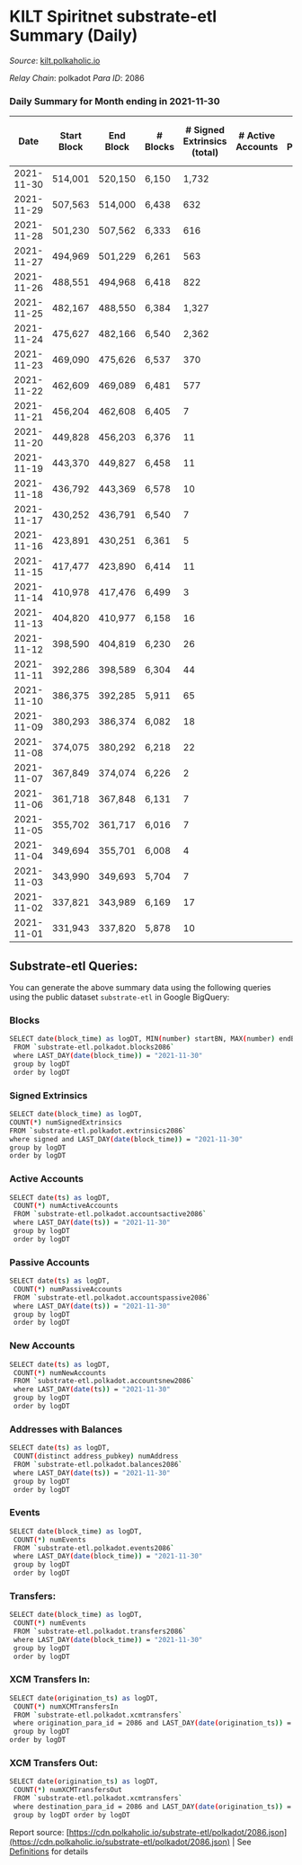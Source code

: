 # KILT Spiritnet substrate-etl Summary (Daily)

_Source_: [kilt.polkaholic.io](https://kilt.polkaholic.io)

*Relay Chain*: polkadot
*Para ID*: 2086



### Daily Summary for Month ending in 2021-11-30


| Date | Start Block | End Block | # Blocks | # Signed Extrinsics (total) | # Active Accounts | # Passive | # New | # Addresses with Balances | # Events | # Transfers | # XCM Transfers In | # XCM Transfers Out | Issues | 
| ---- | ----------- | --------- | -------- | --------------------------- | ----------------- | --------- | ----- | ------------------------- | -------- | ----------- | ------------------ | ------------------- | ------ |
| 2021-11-30 | 514,001 | 520,150 | 6,150 | 1,732 |  |  |  | 10,423 | 311,796 | 1,570 ($27,567,535.27) |   |   |  |
| 2021-11-29 | 507,563 | 514,000 | 6,438 | 632 |  |  |  | 10,300 | 309,692 | 466 ($8,425,145.89) |   |   |  |
| 2021-11-28 | 501,230 | 507,562 | 6,333 | 616 |  |  |  | 10,174 | 287,912 | 465 ($6,681,827.86) |   |   |  |
| 2021-11-27 | 494,969 | 501,229 | 6,261 | 563 |  |  |  | 10,044 | 269,672 | 436 ($25,445,105.86) |   |   |  |
| 2021-11-26 | 488,551 | 494,968 | 6,418 | 822 |  |  |  | 9,917 | 264,493 | 651 ($14,245,914.26) |   |   |  |
| 2021-11-25 | 482,167 | 488,550 | 6,384 | 1,327 |  |  |  | 9,719 | 247,382 | 1,133 ($22,845,385.87) |   |   |  |
| 2021-11-24 | 475,627 | 482,166 | 6,540 | 2,362 |  |  |  | 9,386 | 235,245 | 2,178 ($72,402,018.27) |   |   |  |
| 2021-11-23 | 469,090 | 475,626 | 6,537 | 370 |  |  |  | 8,625 | 206,022 | 231 ($27,603,904.96) |   |   |  |
| 2021-11-22 | 462,609 | 469,089 | 6,481 | 577 |  |  |  | 8,487 | 209,881 | 16,310 ($62,853,189.16) |   |   |  |
| 2021-11-21 | 456,204 | 462,608 | 6,405 | 7 |  |  |  | 320 | 123,862 |   |   |   |  |
| 2021-11-20 | 449,828 | 456,203 | 6,376 | 11 |  |  |  | 320 | 120,649 |   |   |   |  |
| 2021-11-19 | 443,370 | 449,827 | 6,458 | 11 |  |  |  | 320 | 126,249 |   |   |   |  |
| 2021-11-18 | 436,792 | 443,369 | 6,578 | 10 |  |  |  | 320 | 127,586 |   |   |   |  |
| 2021-11-17 | 430,252 | 436,791 | 6,540 | 7 |  |  |  | 320 | 127,033 |   |   |   |  |
| 2021-11-16 | 423,891 | 430,251 | 6,361 | 5 |  |  |  | 320 | 125,122 | 2 ($2,940,497.00) |   |   |  |
| 2021-11-15 | 417,477 | 423,890 | 6,414 | 11 |  |  |  | 320 | 123,951 |   |   |   |  |
| 2021-11-14 | 410,978 | 417,476 | 6,499 | 3 |  |  |  | 320 | 126,100 |   |   |   |  |
| 2021-11-13 | 404,820 | 410,977 | 6,158 | 16 |  |  |  | 320 | 126,581 |   |   |   |  |
| 2021-11-12 | 398,590 | 404,819 | 6,230 | 26 |  |  |  | 320 | 127,428 |   |   |   |  |
| 2021-11-11 | 392,286 | 398,589 | 6,304 | 44 |  |  |  | 320 | 128,326 |   |   |   |  |
| 2021-11-10 | 386,375 | 392,285 | 5,911 | 65 |  |  |  | 320 | 102,058 |   |   |   |  |
| 2021-11-09 | 380,293 | 386,374 | 6,082 | 18 |  |  |  | 320 | 68,289 | 12 ($91,433,592.00) |   |   |  |
| 2021-11-08 | 374,075 | 380,292 | 6,218 | 22 |  |  |  | 320 | 70,008 | 5 ($4,495,140.00) |   |   |  |
| 2021-11-07 | 367,849 | 374,074 | 6,226 | 2 |  |  |  | 320 | 70,150 |   |   |   |  |
| 2021-11-06 | 361,718 | 367,848 | 6,131 | 7 |  |  |  | 320 | 69,912 |   |   |   |  |
| 2021-11-05 | 355,702 | 361,717 | 6,016 | 7 |  |  |  | 320 | 69,021 | 7 ($1,146,596.20) |   |   |  |
| 2021-11-04 | 349,694 | 355,701 | 6,008 | 4 |  |  |  | 320 | 65,849 | 9 ($13,579,277.75) |   |   |  |
| 2021-11-03 | 343,990 | 349,693 | 5,704 | 7 |  |  |  | 320 | 61,022 |   |   |   |  |
| 2021-11-02 | 337,821 | 343,989 | 6,169 | 17 |  |  |  | 320 | 61,023 | 3 ($1,347,641.50) |   |   |  |
| 2021-11-01 | 331,943 | 337,820 | 5,878 | 10 |  |  |  | 320 | 59,082 | 7 ($2,574,698.98) |   |   |  |

## Substrate-etl Queries:
You can generate the above summary data using the following queries using the public dataset `substrate-etl` in Google BigQuery:

### Blocks
```bash
SELECT date(block_time) as logDT, MIN(number) startBN, MAX(number) endBN, COUNT(*) numBlocks 
 FROM `substrate-etl.polkadot.blocks2086`  
 where LAST_DAY(date(block_time)) = "2021-11-30" 
 group by logDT 
 order by logDT
```

### Signed Extrinsics
```bash
SELECT date(block_time) as logDT, 
COUNT(*) numSignedExtrinsics 
FROM `substrate-etl.polkadot.extrinsics2086`  
where signed and LAST_DAY(date(block_time)) = "2021-11-30" 
group by logDT 
order by logDT
```

### Active Accounts
```bash
SELECT date(ts) as logDT, 
 COUNT(*) numActiveAccounts 
 FROM `substrate-etl.polkadot.accountsactive2086` 
 where LAST_DAY(date(ts)) = "2021-11-30" 
 group by logDT 
 order by logDT
```

### Passive Accounts
```bash
SELECT date(ts) as logDT, 
 COUNT(*) numPassiveAccounts 
 FROM `substrate-etl.polkadot.accountspassive2086` 
 where LAST_DAY(date(ts)) = "2021-11-30" 
 group by logDT 
 order by logDT
```

### New Accounts
```bash
SELECT date(ts) as logDT, 
 COUNT(*) numNewAccounts 
 FROM `substrate-etl.polkadot.accountsnew2086` 
 where LAST_DAY(date(ts)) = "2021-11-30" 
 group by logDT
 order by logDT
```

### Addresses with Balances
```bash
SELECT date(ts) as logDT,
 COUNT(distinct address_pubkey) numAddress 
 FROM `substrate-etl.polkadot.balances2086` 
 where LAST_DAY(date(ts)) = "2021-11-30" 
 group by logDT 
 order by logDT
```

### Events
```bash
SELECT date(block_time) as logDT, 
 COUNT(*) numEvents 
 FROM `substrate-etl.polkadot.events2086` 
 where LAST_DAY(date(block_time)) = "2021-11-30" 
 group by logDT 
 order by logDT
```

### Transfers:
```bash
SELECT date(block_time) as logDT, 
 COUNT(*) numEvents 
 FROM `substrate-etl.polkadot.transfers2086` 
 where LAST_DAY(date(block_time)) = "2021-11-30" 
 group by logDT 
 order by logDT
```

### XCM Transfers In:
```bash
SELECT date(origination_ts) as logDT, 
 COUNT(*) numXCMTransfersIn 
 FROM `substrate-etl.polkadot.xcmtransfers` 
 where origination_para_id = 2086 and LAST_DAY(date(origination_ts)) = "2021-11-30" 
 group by logDT 
order by logDT
```

### XCM Transfers Out:
```bash
SELECT date(origination_ts) as logDT, 
 COUNT(*) numXCMTransfersOut 
 FROM `substrate-etl.polkadot.xcmtransfers` 
 where destination_para_id = 2086 and LAST_DAY(date(origination_ts)) = "2021-11-30" 
 group by logDT order by logDT
```


Report source: [https://cdn.polkaholic.io/substrate-etl/polkadot/2086.json](https://cdn.polkaholic.io/substrate-etl/polkadot/2086.json) | See [Definitions](/DEFINITIONS.md) for details
